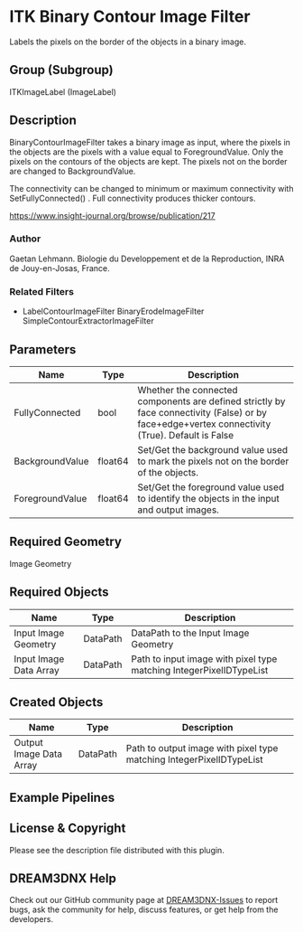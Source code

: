 # ITK Binary Contour Image Filter

Labels the pixels on the border of the objects in a binary image.

## Group (Subgroup)

ITKImageLabel (ImageLabel)

## Description

BinaryContourImageFilter takes a binary image as input, where the pixels in the objects are the pixels with a value equal to ForegroundValue. Only the pixels on the contours of the objects are kept. The pixels not on the border are changed to BackgroundValue.

The connectivity can be changed to minimum or maximum connectivity with SetFullyConnected() . Full connectivity produces thicker contours.

<https://www.insight-journal.org/browse/publication/217>

### Author

 Gaetan Lehmann. Biologie du Developpement et de la Reproduction, INRA de Jouy-en-Josas, France.

### Related Filters

- LabelContourImageFilter BinaryErodeImageFilter SimpleContourExtractorImageFilter

## Parameters

| Name | Type | Description |
|------------|------| --------------------------------- |
| FullyConnected | bool | Whether the connected components are defined strictly by face connectivity (False) or by face+edge+vertex connectivity (True). Default is False |
| BackgroundValue | float64 | Set/Get the background value used to mark the pixels not on the border of the objects. |
| ForegroundValue | float64 | Set/Get the foreground value used to identify the objects in the input and output images. |

## Required Geometry

Image Geometry

## Required Objects

| Name |Type | Description |
|-----|------|-------------|
| Input Image Geometry | DataPath | DataPath to the Input Image Geometry |
| Input Image Data Array | DataPath | Path to input image with pixel type matching IntegerPixelIDTypeList |

## Created Objects

| Name |Type | Description |
|-----|------|-------------|
| Output Image Data Array | DataPath | Path to output image with pixel type matching IntegerPixelIDTypeList |

## Example Pipelines

## License & Copyright

Please see the description file distributed with this plugin.

## DREAM3DNX Help

Check out our GitHub community page at [DREAM3DNX-Issues](https://github.com/BlueQuartzSoftware/DREAM3DNX-Issues) to report bugs, ask the community for help, discuss features, or get help from the developers.
